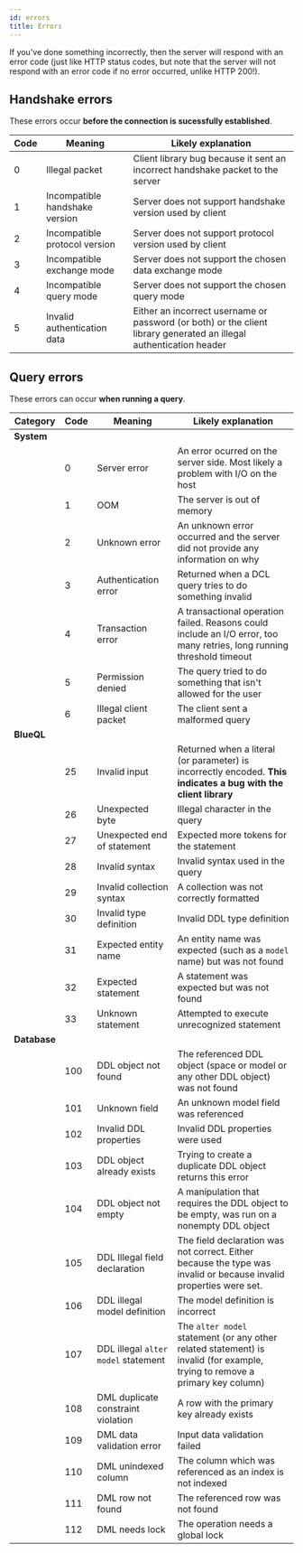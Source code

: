 ```yaml
---
id: errors
title: Errors
---
```


If you've done something incorrectly, then the server will respond with an error code (just like HTTP status codes, but note that the server will not respond with an error code if no error occurred, unlike HTTP 200!).

## Handshake errors

These errors occur **before the connection is sucessfully established**.

| Code | Meaning                        | Likely explanation                                                                                                  |
| ---- | ------------------------------ | ------------------------------------------------------------------------------------------------------------------- |
| 0    | Illegal packet                 | Client library bug because it sent an incorrect handshake packet to the server                                      |
| 1    | Incompatible handshake version | Server does not support handshake version used by client                                                            |
| 2    | Incompatible protocol version  | Server does not support protocol version used by client                                                             |
| 3    | Incompatible exchange mode     | Server does not support the chosen data exchange mode                                                               |
| 4    | Incompatible query mode        | Server does not support the chosen query mode                                                                       |
| 5    | Invalid authentication data    | Either an incorrect username or password (or both) or the client library generated an illegal authentication header |

## Query errors

These errors can occur **when running a query**.

| Category     | Code | Meaning                             | Likely explanation                                                                                                           |
| ------------ | ---- | ----------------------------------- | ---------------------------------------------------------------------------------------------------------------------------- |
| **System**   |      |                                     |                                                                                                                              |
|              | 0    | Server error                        | An error ocurred on the server side. Most likely a problem with I/O on the host                                              |
|              | 1    | OOM                                 | The server is out of memory                                                                                                  |
|              | 2    | Unknown error                       | An unknown error occurred and the server did not provide any information on why                                              |
|              | 3    | Authentication error                | Returned when a DCL query tries to do something invalid                                                                      |
|              | 4    | Transaction error                   | A transactional operation failed. Reasons could include an I/O error, too many retries, long running threshold timeout       |
|              | 5    | Permission denied                   | The query tried to do something that isn't allowed for the user                                                              |
|              | 6    | Illegal client packet               | The client sent a malformed query                                                                                            |
| **BlueQL**   |      |                                     |                                                                                                                              |
|              | 25   | Invalid input                       | Returned when a literal (or parameter) is incorrectly encoded. **This indicates a bug with the client library**              |
|              | 26   | Unexpected byte                     | Illegal character in the query                                                                                               |
|              | 27   | Unexpected end of statement         | Expected more tokens for the statement                                                                                       |
|              | 28   | Invalid syntax                      | Invalid syntax used in the query                                                                                             |
|              | 29   | Invalid collection syntax           | A collection was not correctly formatted                                                                                     |
|              | 30   | Invalid type definition             | Invalid DDL type definition                                                                                                  |
|              | 31   | Expected entity name                | An entity name was expected (such as a `model` name) but was not found                                                       |
|              | 32   | Expected statement                  | A statement was expected but was not found                                                                                   |
|              | 33   | Unknown statement                   | Attempted to execute unrecognized statement                                                                                  |
| **Database** |      |                                     |                                                                                                                              |
|              | 100  | DDL object not found                | The referenced DDL object (space or model or any other DDL object) was not found                                             |
|              | 101  | Unknown field                       | An unknown model field was referenced                                                                                        |
|              | 102  | Invalid DDL properties              | Invalid DDL properties were used                                                                                             |
|              | 103  | DDL object already exists           | Trying to create a duplicate DDL object returns this error                                                                   |
|              | 104  | DDL object not empty                | A manipulation that requires the DDL object to be empty, was run on a nonempty DDL object                                    |
|              | 105  | DDL Illegal field declaration       | The field declaration was not correct. Either because the type was invalid or because invalid properties were set.           |
|              | 106  | DDL illegal model definition        | The model definition is incorrect                                                                                            |
|              | 107  | DDL illegal `alter model` statement | The `alter model` statement (or any other related statement) is invalid (for example, trying to remove a primary key column) |
|              | 108  | DML duplicate constraint violation  | A row with the primary key already exists                                                                                    |
|              | 109  | DML data validation error           | Input data validation failed                                                                                                 |
|              | 110  | DML unindexed column                | The column which was referenced as an index is not indexed                                                                   |
|              | 111  | DML row not found                   | The referenced row was not found                                                                                             |
|              | 112  | DML needs lock                      | The operation needs a global lock                                                                                            |
